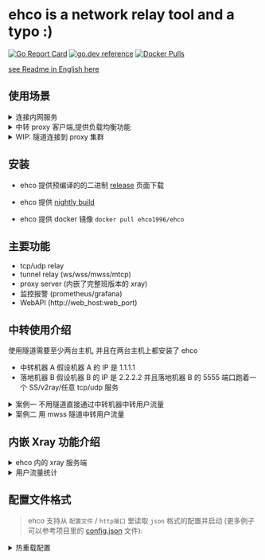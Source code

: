 # ehco is a network relay tool and a typo :)

[![Go Report Card](https://goreportcard.com/badge/github.com/Ehco1996/ehco)](https://goreportcard.com/report/github.com/Ehco1996/ehco)
[![go.dev reference](https://img.shields.io/badge/go.dev-reference-007d9c?logo=go&logoColor=white&style=flat-square)](https://pkg.go.dev/github.com/Ehco1996/ehco)
[![Docker Pulls](https://img.shields.io/docker/pulls/ehco1996/ehco)](https://hub.docker.com/r/ehco1996/ehco)

[see Readme in English here](README_EN.md)

## 使用场景

<details> <summary>连接内网服务</summary>

本地无法链接集群内的服务,可以通过 ehco 将本地流量转发到集群内,方便本地开发和调试

e.g. 本地开发调试连接内网服务 db, db host: xxx-rds.xxx.us-east-1.rds.amazonaws.com

1. 在 k8s 内 启动一个 ehco pod. 启动命令如下:
   `ehco -l 0.0.0.0:3306 -r xxx-rds.xxx.us-east-1.rds.amazonaws.com:3306`

2. 使用 kube port-forward 将本地的 3306 端口转发到 ehco pod 的 3306 端口
   `kubectl port-forward pod/ehco-pod 3306:3306`

3. 本地使用客户端连接
   `mysql -h 127.0.0.1:3306 -u root -p`
    </details>

<details> <summary>中转 proxy 客户端,提供负载均衡功能</summary>

\*从 **v1.1.4-dev(nightly)** 开始, ehco 支持了从 clash proxy provider 读取 proxy 配置,并复写成 ehco 的 relay 配置,从而实现了 ehco 作为中转机器,提供负载均衡的功能

e.g.

1. 配置 ehco 的 config.json 并启动

```json
{
    "web_host": "12.0.0.1",
    "web_port": 9000,
    "sub_configs": [
        {
            "name": "nas",
            "url": "your url"
        }
    ]
}
```

`ehco -c config.json`

2. 访问 ehco 的 web 界面 获取 ehco 的 proxy provider url

`http://<web_host>:<web_port>`

![](monitor/web.png)

ehco 会将每个 clash proxy provider 转换成两个新 clash provider

-   会将每个单独的 proxy 转换成一个 relay, 名字: <name>
-   会将所有的 proxy 按最长前缀**分组**,并将每个分组转换成一个包含负载均衡的 relay,名字: <name>-lb

举个例子

```yaml
proxies:
    - name: us-1
      server: s1
      password:
      port: 1
    - name: us-2
      server: s2
      port: 2
    - name: jb-1
      server: s3
      password: pass
      port: 3
```

上面这个包含 3 个 proxy 的会被转换成 5 个 relay:

-   us-1 relay to s1:1
-   us-2 relay to s2:2
-   jb-1 relay to s3:3
    us-lb relay to s1:1,s2:2
-   jb-1-lb relay to s3:3

3. 将 ehco 的 proxy provider url 配置到 clash 的配置文件中

```yaml
proxy-providers:
    ehco:
        type: http
        url: http://<web_host>:<web_port>/clash_proxy_provider/?sub_name=<name>
    ehco-lb:
        type: http
        url: http://<web_host>:<web_port>/clash_proxy_provider/?sub_name=name&grouped=true
```

</details>

<details> <summary>WIP: 隧道连接到 proxy 集群</summary>
</details>

## 安装

-   ehco 提供预编译的的二进制 [release](https://github.com/Ehco1996/ehco/releases) 页面下载

-   ehco 提供 [nightly build](https://github.com/Ehco1996/ehco/releases/tag/nightly)

-   ehco 提供 docker 镜像 `docker pull ehco1996/ehco`

## 主要功能

-   tcp/udp relay
-   tunnel relay (ws/wss/mwss/mtcp)
-   proxy server (内嵌了完整班版本的 xray)
-   监控报警 (prometheus/grafana)
-   WebAPI (http://web_host:web_port)

## 中转使用介绍

使用隧道需要至少两台主机, 并且在两台主机上都安装了 ehco

-   中转机器 A 假设机器 A 的 IP 是 1.1.1.1
-   落地机器 B 假设机器 B 的 IP 是 2.2.2.2 并且落地机器 B 的 5555 端口跑着一个 SS/v2ray/任意 tcp/udp 服务

<details> <summary>案例一 不用隧道直接通过中转机器中转用户流量</summary>
直接在中转机器 A 上输入: `ehco  -l 0.0.0.0:1234 -r 2.2.2.2:5555`

> 该命令表示将所有从中转机器 A 的 1234 端口进入的流量直接转发到落地机器 B 的 5555 端口

用户即可通过 中转机器 A 的 1234 端口访问到落地机器 B 的 5555 端口的 SS/v2ray 服务了

</details>

<details> <summary>案例二 用 mwss 隧道中转用户流量</summary>
在落地机器 B 上输入: `ehco  -l 0.0.0.0:443 -lt mwss -r 127.0.0.1:5555`

> 该命令表示将所有从落地机器 B 的 443 端口进入的 wss 流量解密后转发到落地机器 B 的 5555 端口

在中转机器 A 上输入: `ehco  -l 0.0.0.0:1234 -r wss://2.2.2.2:443 -tt mwss`

> 该命令表示将所有从 A 的 1234 端口进入的流量通过 wss 加密后转发到落地机器 B 的 443 端口

用户即可通过 中转机器 A 的 1234 端口访问到落地机器 B 的 5555 端口的 SS/v2ray 服务了

</details>

## 内嵌 Xray 功能介绍

<details> <summary>ehco 内的 xray 服务端</summary>
从 `v1.1.2` 开始，ehco 内置了完整版本的 [xray](https://github.com/XTLS/Xray-core) 后端，可以通过标准的 xray 配置文件来启动内置的 xray server, 配置的 key 为 `xray_config`：

-   单端口多用户的 ss [xray_ss.json](examples/xray_ss.json)
-   单端口多用户的 trojan [xray_trojan.json](examples/xray_trojan.json)
</details>

<details> <summary>用户流量统计</summary>

从 `v1.1.2` 开始，ehco 支持通过 api 下方用户配置和上报用户流量，配置的 key 为 `sync_traffic_endpoint`：

ehco 会每隔 60s 发送一次 GET 请求，从 `sync_traffic_endpoint` 同步一次用户配置，到 xray server 里，期望的 API 返回格式如下：

```json
{
    "users": [
        {
            "user_id": 1,
            "method": "user1",
            "password": 1024,
            "level": 1024,
            "upload_traffic": 1024,
            "download_traffic": 1024,
            "protocol": "trojan/ss"
        },
        {
            "user_id": 2,
            "method": "user1",
            "password": 1024,
            "level": 1024,
            "upload_traffic": 1024,
            "download_traffic": 1024,
            "protocol": "trojan/ss"
        }
    ]
}
```

ehco 会每隔 60s 发送一次 POST 请求至 `sync_traffic_endpoint` ，上报当前 xray server 所有用户的流量使用情况，发送的请求格式如下：

```json
{
    "data": [
        {
            "user_id": 1,
            "upload_traffic": 1024,
            "download_traffic": 1024
        },
        {
            "user_id": 2,
            "upload_traffic": 1024,
            "download_traffic": 1024
        }
    ]
}
```

需要注意的是，如果想使用此功能，对 xray 的完整配置文件有如下限制

-   的配置文件必须包开启 `stats` 和 `api` 功能
-   ss inbound 的 `tag` 必须为 `ss_proxy`
-   trojan inbound 的 `tag` 必须为 `trojan_proxy`

一个完整的例子可以参考 [xray_ss.json](examples/xray_ss.json) 和 [xray_trojan.json](examples/xray_trojan.json)

</details>

## 配置文件格式

> ehco 支持从 `配置文件` / `http接口` 里读取 `json` 格式的配置并启动
> (更多例子可以参考项目里的 [config.json](examples/config.json) 文件):

<details> <summary>热重载配置</summary>

-   大于 1.1.0 版本的 ehco 支持热重载配置
-   通过 `kill -HUP pid` 信号来热重载配置
-   通过配置 `reload_interval` 来指定配置文件的路径
-   通过访问 POST `http://web_host:web_port/reload/` 接口来热重载配置
    </detail>

## 监控报警

-   dashboard 和 prometheus 规则可以从`monitor`文件夹下找到，可以自行导入

-   类似 Smokeing Ping 的延迟监控

![](monitor/ping.png)

-   流量监控

![](monitor/traffic.png)

## Benchmark(Apple m1)

iperf:

```sh
# run iperf server on 5201
iperf3 -s

# 直接转发
# run relay server listen 1234 to 9001 (raw)
go run cmd/ehco/main.go -l 0.0.0.0:1234 -r 0.0.0.0:5201

# 直接转发END

# 通过ws隧道转发
# listen 1235 relay over ws to 1236
go run cmd/ehco/main.go -l 0.0.0.0:1235  -r ws://0.0.0.0:1236 -tt ws

# listen 1236 through ws relay to 5201
go run cmd/ehco/main.go -l 0.0.0.0:1236 -lt ws -r 0.0.0.0:5201
# 通过ws隧道转发END

# 通过wss隧道转发
# listen 1234 relay over wss to 1236
go run cmd/ehco/main.go -l 0.0.0.0:1235  -r wss://0.0.0.0:1236 -tt wss

# listen 1236 through wss relay to 5201
go run cmd/ehco/main.go -l 0.0.0.0:1236 -lt wss -r 0.0.0.0:5201
# 通过wss隧道转发END

# 通过mwss隧道转发 和wss相比 速度会慢，但是能减少延迟
# listen 1237 relay over mwss to 1238
go run cmd/ehco/main.go -l 0.0.0.0:1237  -r wss://0.0.0.0:1238 -tt mwss

# listen 1238 through mwss relay to 5201
go run cmd/ehco/main.go -l 0.0.0.0:1238 -lt mwss -r 0.0.0.0:5201
# 通过mwss隧道转发END

# run through file
go run cmd/ehco/main.go -c config.json

# benchmark tcp
iperf3 -c 0.0.0.0 -p 1234

# benchmark tcp through wss
iperf3 -c 0.0.0.0 -p 1235

# benchmark upd
iperf3 -c 0.0.0.0 -p 1234 -u -b 1G --length 1024

```

| iperf | raw            | relay(raw)    | relay(ws)    | relay(wss)   | relay(mwss)    | relay(mtcp)    |
| ----- | -------------- | ------------- | ------------ | ------------ | -------------- | -------------- |
| tcp   | 123 Gbits/sec  | 55 Gbits/sec  | 41 Gbits/sec | 10 Gbits/sec | 5.78 Gbits/sec | 22.2 Gbits/sec |
| udp   | 14.5 Gbits/sec | 3.3 Gbits/sec | 直接转发     | 直接转发     | 直接转发       | 直接转发       |

```

```
